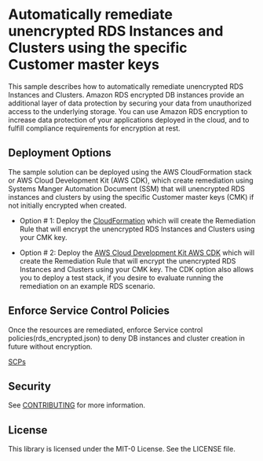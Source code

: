 # Automatically remediate unencrypted RDS Instances and Clusters using the specific Customer master keys

This sample describes how to automatically remediate unencrypted RDS Instances and Clusters. Amazon RDS encrypted DB instances provide an additional layer of data protection by securing your data from unauthorized access to the underlying storage. You can use Amazon RDS encryption to increase data protection of your applications deployed in the cloud, and to fulfill compliance requirements for encryption at rest.

## Deployment Options

The sample solution can be deployed using the AWS CloudFormation stack or AWS Cloud Development Kit (AWS CDK), which create remediation using Systems Manger Automation Document (SSM) that will unencrypted RDS instances and clusters by using the specific Customer master keys (CMK) if not initially encrypted when created.
 
* Option # 1: Deploy the [CloudFormation](https://github.com/aws-samples/aws-system-manager-automation-unencrypted-to-encrypted-resources/tree/main/code/CloudFormation) which will create the Remediation Rule that will encrypt the unencrypted RDS Instances and Clusters using your CMK key.

* Option # 2: Deploy the [AWS Cloud Development Kit AWS CDK](https://github.com/aws-samples/aws-system-manager-automation-unencrypted-to-encrypted-resources/tree/main/code/CDK) which will create the Remediation Rule that will encrypt the unencrypted RDS Instances and Clusters using your CMK key. The CDK option also allows you to deploy a test stack, if you desire to evaluate running the remediation on an example RDS scenario.

## Enforce Service Control Policies

Once the resources are remediated, enforce Service control policies(rds_encrypted.json) to deny DB instances and cluster creation in future without encryption.  

[SCPs](https://github.com/aws-samples/aws-system-manager-automation-unencrypted-to-encrypted-resources/tree/main/code/SCP)



## Security

See [CONTRIBUTING](CONTRIBUTING.md#security-issue-notifications) for more information.

## License

This library is licensed under the MIT-0 License. See the LICENSE file.

